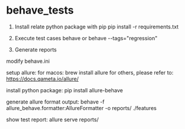 # behave_tests
1. Install relate python package with pip
pip install -r requirements.txt

2. Execute test cases
behave
or
behave --tags="regression"

3. Generate reports

modify behave.ini

setup allure:
    for macos: brew install allure
    for others, please refer to: https://docs.qameta.io/allure/

install python package:
    pip install allure-behave

generate allure format output:
    behave -f allure_behave.formatter:AllureFormatter -o reports/ ./features
 
show test report:
    allure serve reports/